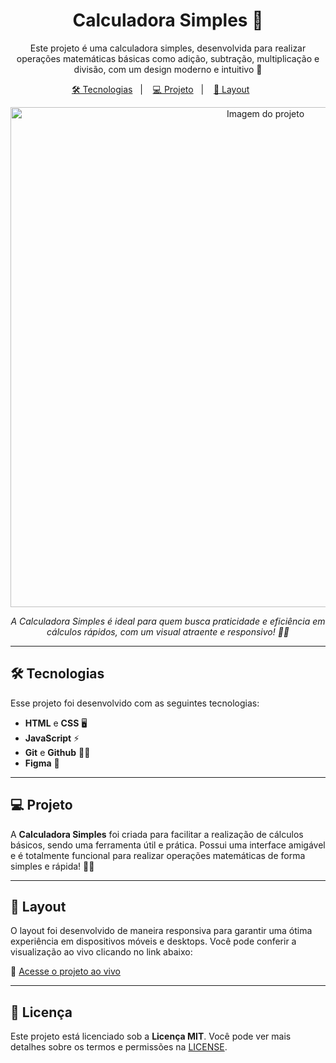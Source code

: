 <h1 align="center"> Calculadora Simples 🧮</h1>

<p align="center">
  Este projeto é uma calculadora simples, desenvolvida para realizar operações matemáticas básicas como adição, subtração, multiplicação e divisão, com um design moderno e intuitivo 💜
</p>

<p align="center">
  <a href="#-tecnologias">🛠 Tecnologias</a>&nbsp;&nbsp;&nbsp;|&nbsp;&nbsp;&nbsp;
  <a href="#-projeto">💻 Projeto</a>&nbsp;&nbsp;&nbsp;|&nbsp;&nbsp;&nbsp;
  <a href="#-layout">🎨 Layout</a>&nbsp;&nbsp;&nbsp;&nbsp;&nbsp;&nbsp;
</p>

<p align="center">
  <img alt="Imagem do projeto" src="https://i.imgur.com/sM633tV.png" width="800px">
</p>


<p align="center">
  <i>A Calculadora Simples é ideal para quem busca praticidade e eficiência em cálculos rápidos, com um visual atraente e responsivo! 💛✨</i>
</p>

---

## 🛠 Tecnologias

Esse projeto foi desenvolvido com as seguintes tecnologias:

- **HTML** e **CSS** 🖥
- **JavaScript** ⚡
- **Git** e **Github** 🦸‍♀️
- **Figma** 🎨

---

## 💻 Projeto

A **Calculadora Simples** foi criada para facilitar a realização de cálculos básicos, sendo uma ferramenta útil e prática. Possui uma interface amigável e é totalmente funcional para realizar operações matemáticas de forma simples e rápida! 🧮✨

---

## 🎨 Layout

O layout foi desenvolvido de maneira responsiva para garantir uma ótima experiência em dispositivos móveis e desktops. Você pode conferir a visualização ao vivo clicando no link abaixo:

🔗 [Acesse o projeto ao vivo](https://suianehenrichs1.github.io/calculadora-simples/)

---

## 📄 Licença

Este projeto está licenciado sob a **Licença MIT**. Você pode ver mais detalhes sobre os termos e permissões na [LICENSE](./LICENSE).
